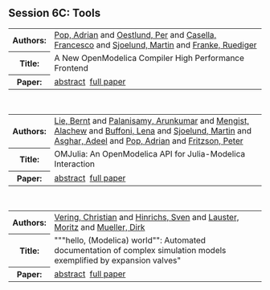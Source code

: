 <h2>Session 6C: Tools</h2>

<!-- Begin papers -->
<table>
<tr><th>Authors:</th><td>
<a href="../authors/author_191.html">Pop, Adrian</a> and 
<a href="../authors/author_181.html">Oestlund, Per</a> and 
<a href="../authors/author_038.html">Casella, Francesco</a> and 
<a href="../authors/author_226.html">Sjoelund, Martin</a> and 
<a href="../authors/author_066.html">Franke, Ruediger</a>
</td></tr>
<tr><th>Title:  </th><td>A New OpenModelica Compiler High Performance Frontend</td></tr>
<tr><th>Paper:  </th><td><a href="../abstracts/Modelica2019abstract6C1.pdf">abstract</a>&nbsp;&nbsp;<a href="../papers/Modelica2019paper6C1.pdf">full paper</a></td></tr>
</table>
<br>
<table>
<tr><th>Authors:</th><td>
<a href="../authors/author_151.html">Lie, Bernt</a> and 
<a href="../authors/author_185.html">Palanisamy, Arunkumar</a> and 
<a href="../authors/author_162.html">Mengist, Alachew</a> and 
<a href="../authors/author_034.html">Buffoni, Lena</a> and 
<a href="../authors/author_226.html">Sjoelund, Martin</a> and 
<a href="../authors/author_008.html">Asghar, Adeel</a> and 
<a href="../authors/author_191.html">Pop, Adrian</a> and 
<a href="../authors/author_069.html">Fritzson, Peter</a>
</td></tr>
<tr><th>Title:  </th><td>OMJulia: An OpenModelica API for Julia-Modelica Interaction</td></tr>
<tr><th>Paper:  </th><td><a href="../abstracts/Modelica2019abstract6C2.pdf">abstract</a>&nbsp;&nbsp;<a href="../papers/Modelica2019paper6C2.pdf">full paper</a></td></tr>
</table>
<br>
<table>
<tr><th>Authors:</th><td>
<a href="../authors/author_250.html">Vering, Christian</a> and 
<a href="../authors/author_102.html">Hinrichs, Sven</a> and 
<a href="../authors/author_142.html">Lauster, Moritz</a> and 
<a href="../authors/author_170.html">Mueller, Dirk</a>
</td></tr>
<tr><th>Title:  </th><td>"""hello, (Modelica) world"": Automated documentation of complex simulation models exemplified by expansion valves"</td></tr>
<tr><th>Paper:  </th><td><a href="../abstracts/Modelica2019abstract6C3.pdf">abstract</a>&nbsp;&nbsp;<a href="../papers/Modelica2019paper6C3.pdf">full paper</a></td></tr>
</table>
<br>
<!-- End papers -->